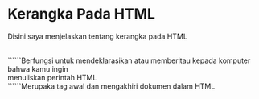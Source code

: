 # Kerangka Pada HTML
<p>Disini saya menjelaskan tentang kerangka pada HTML </p>
<br>
```<!DOCTYPE html>```Berfungsi untuk mendeklarasikan atau memberitau kepada komputer bahwa kamu ingin <br>
menuliskan perintah HTML 
<br>
```<html></html>```Merupaka tag awal dan mengakhiri dokumen dalam HTML 
<br>


